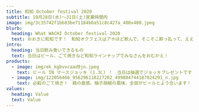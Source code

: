 ```yaml
---
title: 和知 October festival 2020
subtitle: 10月28日(水)〜31日(土)営業時間内
image: img/3c35742f1bb83be71184b0a51c8c427a_400x400.jpeg
blurb:
  heading: What WACHI October festival 2020
  text: おおきに和知です！　和知オクフェスはアホほど飲んで、そこそこ酔っ払って、ええもん食って「ガハハ」って笑うやつです！
intro:
  heading: 当日飲み食いできるもの
  text: 当日はビール、ごて焼きなど和知ラインナップでみなさんをおむかえ！
products:
  - image: img/ek_kgbvvcaad9jn.jpeg
    text: ビール IN マースジョッキ (1.3L) ！　当日は抽選でジョッキプレゼントです！
  - image: img/122056466_956296118227282_499884744187024291_n.jpg
    text: 必殺のごて焼き！　鶏の食感、柚子胡椒の風味、全部がビールとよう合います！
values:
  heading: Value
  text: Value
---
```

